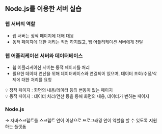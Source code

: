 ## Node.js를 이용한 서버 실습

### 웹 서버의 역할

- 웹 서버는 정적 페이지에 대해 대응
- 동적 페이지에 대한 처리는 직접 하지않고, 웹 어플리케이션 서버에게 전달

### 웹 어플리케이션 서버와 데이터베이스

- 웹 어플리케이션 서버는 동적 페이지를 처리
- 필요한 데이터 연산을 위해 데이터베이스와 연결되어 있으며, 데이터 조회/수정/삭제에 대한 처리를 요청

<aside>
💡 정적 페이지 : 화면의 내용/데이터 등의 변동이 없는 페이지<br>
💡 동적 페이지 : 데이터 처리/연산 등을 통해 화면의 내용, 데이터가 변하는 페이지

</aside>

### Node.js

→ 자바스크립트를 스크립트 언어 이상으로 프로그래밍 언어 역할을 할 수 있도록 지원하는 플랫폼
